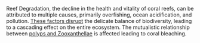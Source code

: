 
Reef Degradation, the decline in the health and vitality of coral reefs, can be attributed to multiple causes, primarily overfishing, ocean acidification, and pollution. [These factors disrupt](2/3/1/3/2/2/.Multicausal%20Factors) the delicate balance of biodiversity, leading to a cascading effect on the entire ecosystem. The mutualistic relationship between [polyps and Zooxanthellae](1/3/2/2/2/.Zooxanthellae) is affected leading to coral bleaching.

